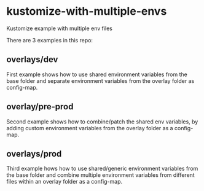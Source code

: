 # kustomize-with-multiple-envs

Kustomize example with multiple env files

There are 3 examples in this repo:

## overlays/dev

First example shows how to use shared environment variables from the base folder and separate environment variables from the overlay folder as config-map.

## overlay/pre-prod

Second example shows how to combine/patch the shared env variables, by adding custom environment variables from the overlay folder as a config-map.

## overlays/prod

Third example hows how to use shared/generic environment variables from the base folder and combine multiple environment variables from different files within an overlay folder as a config-map.
